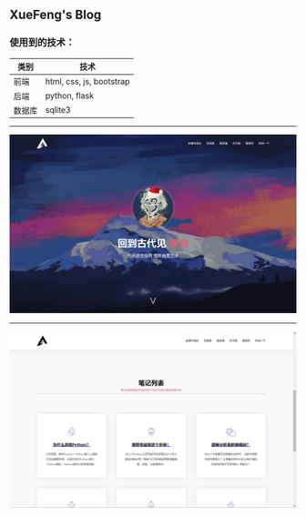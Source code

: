 ## XueFeng's Blog
### 使用到的技术：
| 类别  | 技术                       |
|-----|--------------------------|
| 前端  | html, css, js, bootstrap |
| 后端  | python, flask            |
| 数据库 | sqlite3                  |
<hr>
<img src="./static/img/index.png">
<hr>
<img src="./static/img/medium.png">